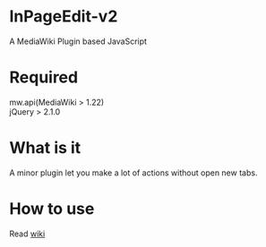 # InPageEdit-v2
A MediaWiki Plugin based JavaScript

# Required
mw.api(MediaWiki > 1.22)<br/>
jQuery > 2.1.0

# What is it
A minor plugin let you make a lot of actions without open new tabs.

# How to use
Read [wiki](https://github.com/Dragon-Fish/InPageEdit-v2/wiki)

